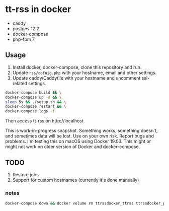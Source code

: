# tt-rss in docker

* caddy
* postges 12.2
* docker-compose
* php-fpm 7

## Usage

1. Install docker, docker-compose, clone this repository and run.
1. Update `rss/cofnig.php` with your hostname, email and other settings.
1. Update caddy/Caddyfile with your hostname and uncomment ssl-related settings.

```sh
docker-compose build && \
docker-compose up -d && \
sleep 5s && ./setup.sh && \
docker-compose restart && \
docker-compose logs -f
```

Then access tt-rss on http://localhost.

This is work-in-progress snapshot. Something works, something doesn't, and sometimes data will be lost. Use on your own risk. Report bugs and problems. I'm testing this on macOS using Docker 19.03. This might or might not work on older version of Docker and docker-compose.

## TODO

1. Restore jobs
1. Support for custom hostnames (currently it's done manually)

### notes

```sh
docker-compose down && docker volume rm ttrssdocker_ttrss ttrssdocker_pgdata && docker-compose build && docker-compose up -d && sleep 5s && ./setup.sh && docker-compose restart && docker-compose logs -f
```

